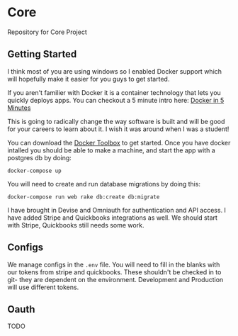 # Core
Repository for Core Project


## Getting Started

I think most of you are using windows so I enabled Docker support which will hopefully make it easier for you guys to get started.

If you aren't familier with Docker it is a container technology that lets you quickly deploys apps. You can checkout a 5 minute intro here: [Docker in 5 Minutes](https://www.youtube.com/watch?v=Av2Umb6nELU)

This is going to radically change the way software is built and will be good for your careers to learn about it. I wish it was around when I was a student!

You can download the [Docker Toolbox](https://www.docker.com/products/docker-toolbox) to get started.
Once you have docker intalled you should be able to make a machine, and start the app with a postgres db by doing:

    docker-compose up

You will need to create and run database migrations by doing this:

    docker-compose run web rake db:create db:migrate

I have brought in Devise and Omniauth for authentication and API access. I have added Stripe and Quickbooks integrations as well.
We should start with Stripe, Quickbooks still needs some work.

## Configs

We manage configs in the `.env` file. You will need to fill in the blanks with our tokens from stripe and quickbooks. These shouldn't be checked in to git- they are dependent on the environment. Development and Production will use different tokens.

## Oauth

TODO

